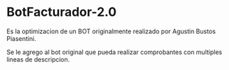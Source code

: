 # BotFacturador-2.0

Es la optimizacion de un BOT originalmente realizado por Agustin Bustos Piasentini.

Se le agrego al bot original que pueda realizar comprobantes con multiples lineas de descripcion.
